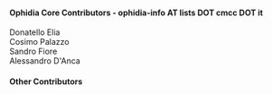 <h4>Ophidia Core Contributors - ophidia-info AT lists DOT cmcc DOT it</h4>
Donatello Elia</br>
Cosimo Palazzo</br>
Sandro Fiore</br>
Alessandro D'Anca</br>

<h4>Other Contributors</h4>
